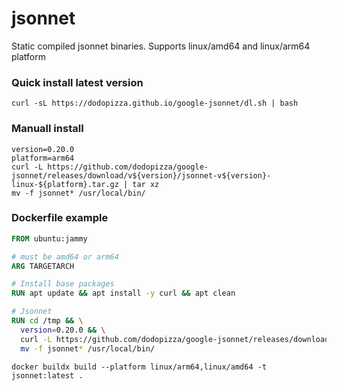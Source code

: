 # jsonnet
Static compiled jsonnet binaries. Supports linux/amd64 and linux/arm64 platform


### Quick install latest version

```
curl -sL https://dodopizza.github.io/google-jsonnet/dl.sh | bash
```

### Manuall install

```shell
version=0.20.0
platform=arm64
curl -L https://github.com/dodopizza/google-jsonnet/releases/download/v${version}/jsonnet-v${version}-linux-${platform}.tar.gz | tar xz
mv -f jsonnet* /usr/local/bin/
```

### Dockerfile example

```dockerfile
FROM ubuntu:jammy

# must be amd64 or arm64
ARG TARGETARCH

# Install base packages
RUN apt update && apt install -y curl && apt clean

# Jsonnet
RUN cd /tmp && \
  version=0.20.0 && \
  curl -L https://github.com/dodopizza/google-jsonnet/releases/download/v${version}/jsonnet-v${version}-linux-${TARGETARCH}.tar.gz | tar xz && \
  mv -f jsonnet* /usr/local/bin/
```

```shell
docker buildx build --platform linux/arm64,linux/amd64 -t jsonnet:latest .
```

